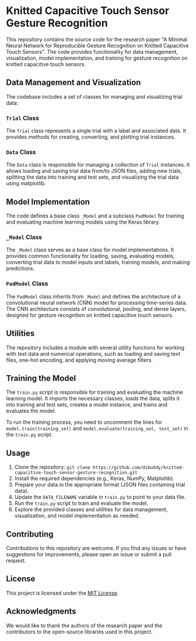 # Knitted Capacitive Touch Sensor Gesture Recognition

This repository contains the source code for the research paper "A Minimal Neural Network for Reproducible Gesture Recognition on Knitted Capacitive Touch Sensors". The code provides functionality for data management, visualization, model implementation, and training for gesture recognition on knitted capacitive touch sensors.

## Data Management and Visualization

The codebase includes a set of classes for managing and visualizing trial data:

### `Trial` Class

The `Trial` class represents a single trial with a label and associated data. It provides methods for creating, converting, and plotting trial instances.

### `Data` Class

The `Data` class is responsible for managing a collection of `Trial` instances. It allows loading and saving trial data from/to JSON files, adding new trials, splitting the data into training and test sets, and visualizing the trial data using matplotlib.

## Model Implementation

The code defines a base class `_Model` and a subclass `PadModel` for training and evaluating machine learning models using the Keras library.

### `_Model` Class

The `_Model` class serves as a base class for model implementations. It provides common functionality for loading, saving, evaluating models, converting trial data to model inputs and labels, training models, and making predictions.

### `PadModel` Class

The `PadModel` class inherits from `_Model` and defines the architecture of a convolutional neural network (CNN) model for processing time-series data. The CNN architecture consists of convolutional, pooling, and dense layers, designed for gesture recognition on knitted capacitive touch sensors.

## Utilities

The repository includes a module with several utility functions for working with text data and numerical operations, such as loading and saving text files, one-hot encoding, and applying moving average filters.

## Training the Model

The `train.py` script is responsible for training and evaluating the machine learning model. It imports the necessary classes, loads the data, splits it into training and test sets, creates a model instance, and trains and evaluates the model.

To run the training process, you need to uncomment the lines for `model.train(training_set)` and `model.evaluate(training_set, test_set)` in the `train.py` script.

## Usage

1. Clone the repository: `git clone https://github.com/dsbuddy/knitted-capacitive-touch-sensor-gesture-recognition.git`
2. Install the required dependencies (e.g., Keras, NumPy, Matplotlib).
3. Prepare your data in the appropriate format (JSON files containing trial data).
4. Update the `DATA_FILENAME` variable in `train.py` to point to your data file.
5. Run the `train.py` script to train and evaluate the model.
6. Explore the provided classes and utilities for data management, visualization, and model implementation as needed.

## Contributing

Contributions to this repository are welcome. If you find any issues or have suggestions for improvements, please open an issue or submit a pull request.

## License

This project is licensed under the [MIT License](LICENSE).

## Acknowledgments

We would like to thank the authors of the research paper and the contributors to the open-source libraries used in this project.

